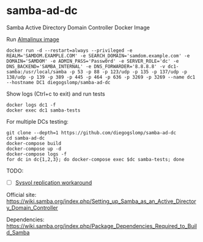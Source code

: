 # samba-ad-dc

Samba Active Directory Domain Controller Docker Image

Run [Almalinux image](https://hub.docker.com/r/diegogslomp/samba-ad-dc)
```
docker run -d --restart=always --privileged -e REALM='SAMDOM.EXAMPLE.COM' -e SEARCH_DOMAIN='samdom.example.com' -e DOMAIN='SAMDOM' -e ADMIN_PASS='Passw0rd' -e SERVER_ROLE='dc' -e DNS_BACKEND='SAMBA_INTERNAL' -e DNS_FORWARDER='8.8.8.8' -v dc1-samba:/usr/local/samba -p 53 -p 88 -p 123/udp -p 135 -p 137/udp -p 138/udp -p 139 -p 389 -p 445 -p 464 -p 636 -p 3269 -p 3269 --name dc1 --hostname DC1 diegogslomp/samba-ad-dc
```

Show logs (Ctrl+c to exit) and run tests
```
docker logs dc1 -f
docker exec dc1 samba-tests
```

For multiple DCs testing:
```
git clone --depth=1 https://github.com/diegogslomp/samba-ad-dc
cd samba-ad-dc
docker-compose build
docker-compose up -d
docker-compose logs -f
for dc in dc{1,2,3}; do docker-compose exec $dc samba-tests; done
```

TODO: 

  - [ ] [Sysvol replication workaround](https://wiki.samba.org/index.php/Rsync_based_SysVol_replication_workaround)
  
Official site: https://wiki.samba.org/index.php/Setting_up_Samba_as_an_Active_Directory_Domain_Controller

Dependencies: https://wiki.samba.org/index.php/Package_Dependencies_Required_to_Build_Samba
